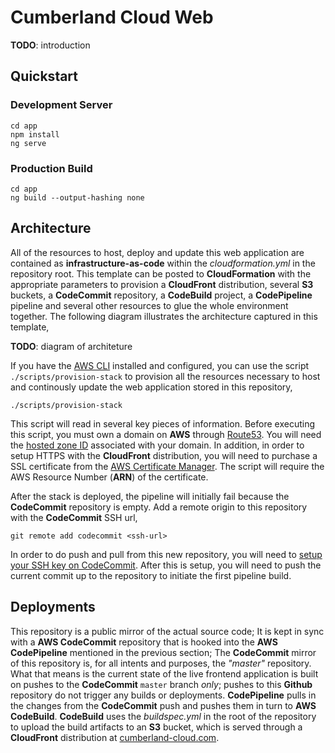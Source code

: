 # Cumberland Cloud Web

**TODO**: introduction

## Quickstart

### Development Server

```shell
cd app
npm install
ng serve
```

### Production Build

```shell
cd app
ng build --output-hashing none
```

## Architecture

All of the resources to host, deploy and update this web application are contained as **infrastructure-as-code** within the *cloudformation.yml* in the repository root. This template can be posted to **CloudFormation** with the appropriate parameters to provision a **CloudFront** distribution, several **S3** buckets, a **CodeCommit** repository, a **CodeBuild** project, a **CodePipeline** pipeline and several other resources to glue the whole environment together. The following diagram illustrates the architecture captured in this template,

**TODO**: diagram of architeture

If you have the [AWS CLI]() installed and configured, you can use the script `./scripts/provision-stack` to provision all the resources necessary to host and continously update the web application stored in this repository,

```shell
./scripts/provision-stack
```

This script will read in several key pieces of information. Before executing this script, you must own a domain on **AWS** through [Route53](https://docs.aws.amazon.com/Route53/latest/DeveloperGuide/domain-register.html). You will need the [hosted zone ID](https://docs.aws.amazon.com/Route53/latest/DeveloperGuide/ListInfoOnHostedZone.html) associated with your domain. In addition, in order to setup HTTPS with the **CloudFront** distribution, you will need to purchase a SSL certificate from the [AWS Certificate Manager](https://docs.aws.amazon.com/acm/latest/userguide/acm-overview.html). The script will require the AWS Resource Number (**ARN**) of the certificate.

After the stack is deployed, the pipeline will initially fail because the **CodeCommit** repository is empty. Add a remote origin to this repository with the **CodeCommit** SSH url,

```shell
git remote add codecommit <ssh-url>
```

In order to do push and pull from this new repository, you will need to [setup your SSH key on CodeCommit](). After this is setup, you will need to push the current commit up to the repository to initiate the first pipeline build. 

## Deployments

This repository is a public mirror of the actual source code; It is kept in sync with a **AWS CodeCommit** repository that is hooked into the **AWS CodePipeline** mentioned in the previous section; The **CodeCommit** mirror of this repository is, for all intents and purposes, the *"master"* repository. What that means is the current state of the live frontend application is built on pushes to the **CodeCommit** `master` branch *only*; pushes to this **Github** repository do not trigger any builds or deployments. **CodePipeline** pulls in the changes from the **CodeCommit** push and pushes them in turn to **AWS CodeBuild**. **CodeBuild** uses the *buildspec.yml* in the root of the repository to upload the build artifacts to an **S3** bucket, which is served through a **CloudFront** distribution at [cumberland-cloud.com](https://cumberland-cloud.com).

